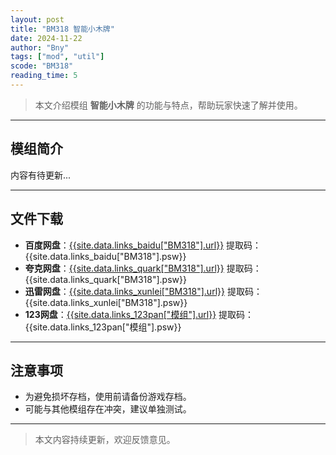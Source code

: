 ```yaml
---
layout: post
title: "BM318 智能小木牌"
date: 2024-11-22
author: "Bny"
tags: ["mod", "util"]
scode: "BM318"
reading_time: 5
---
```


> 本文介绍模组 **智能小木牌** 的功能与特点，帮助玩家快速了解并使用。

---

## 模组简介

内容有待更新...

---

## 文件下载
- **百度网盘**：[{{site.data.links_baidu["BM318"].url}}]({{site.data.links_baidu["BM318"].url}}) 提取码：{{site.data.links_baidu["BM318"].psw}}
- **夸克网盘**：[{{site.data.links_quark["BM318"].url}}]({{site.data.links_quark["BM318"].url}}) 提取码：{{site.data.links_quark["BM318"].psw}}
- **迅雷网盘**：[{{site.data.links_xunlei["BM318"].url}}]({{site.data.links_xunlei["BM318"].url}}) 提取码：{{site.data.links_xunlei["BM318"].psw}}
- **123网盘**：[{{site.data.links_123pan["模组"].url}}]({{site.data.links_123pan["模组"].url}}) 提取码：{{site.data.links_123pan["模组"].psw}}

---

## 注意事项
- 为避免损坏存档，使用前请备份游戏存档。
- 可能与其他模组存在冲突，建议单独测试。

---

> 本文内容持续更新，欢迎反馈意见。

